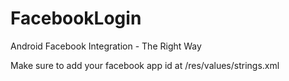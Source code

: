 # FacebookLogin
Android Facebook Integration - The Right Way

Make sure to add your facebook app id at /res/values/strings.xml

